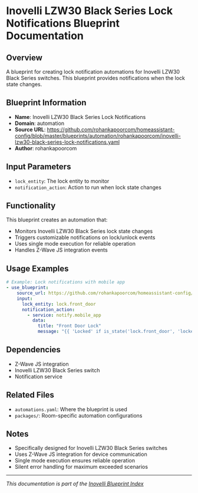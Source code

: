 # Inovelli LZW30 Black Series Lock Notifications Blueprint Documentation

## Overview
A blueprint for creating lock notification automations for Inovelli LZW30 Black Series switches. This blueprint provides notifications when the lock state changes.

## Blueprint Information
- **Name**: Inovelli LZW30 Black Series Lock Notifications
- **Domain**: automation
- **Source URL**: https://github.com/rohankapoorcom/homeassistant-config/blob/master/blueprints/automation/rohankapoorcom/inovelli-lzw30-black-series-lock-notifications.yaml
- **Author**: rohankapoorcom

## Input Parameters
- `lock_entity`: The lock entity to monitor
- `notification_action`: Action to run when lock state changes

## Functionality
This blueprint creates an automation that:
- Monitors Inovelli LZW30 Black Series lock state changes
- Triggers customizable notifications on lock/unlock events
- Uses single mode execution for reliable operation
- Handles Z-Wave JS integration events

## Usage Examples
```yaml
# Example: Lock notifications with mobile app
- use_blueprint:
    source_url: https://github.com/rohankapoorcom/homeassistant-config/blob/master/blueprints/automation/rohankapoorcom/inovelli-lzw30-black-series-lock-notifications.yaml
    input:
      lock_entity: lock.front_door
      notification_action:
        - service: notify.mobile_app
          data:
            title: "Front Door Lock"
            message: "{{ 'Locked' if is_state('lock.front_door', 'locked') else 'Unlocked' }}"
```

## Dependencies
- Z-Wave JS integration
- Inovelli LZW30 Black Series switch
- Notification service

## Related Files
- `automations.yaml`: Where the blueprint is used
- `packages/`: Room-specific automation configurations

## Notes
- Specifically designed for Inovelli LZW30 Black Series switches
- Uses Z-Wave JS integration for device communication
- Single mode execution ensures reliable operation
- Silent error handling for maximum exceeded scenarios

---
*This documentation is part of the [Inovelli Blueprint Index](README.md)*
